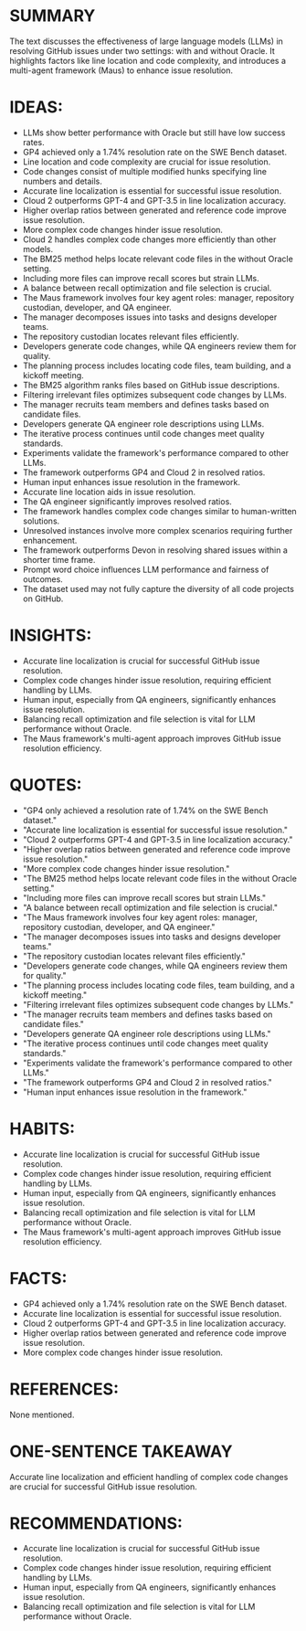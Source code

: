 # SUMMARY
The text discusses the effectiveness of large language models (LLMs) in resolving GitHub issues under two settings: with and without Oracle. It highlights factors like line location and code complexity, and introduces a multi-agent framework (Maus) to enhance issue resolution.

# IDEAS:
- LLMs show better performance with Oracle but still have low success rates.
- GP4 achieved only a 1.74% resolution rate on the SWE Bench dataset.
- Line location and code complexity are crucial for issue resolution.
- Code changes consist of multiple modified hunks specifying line numbers and details.
- Accurate line localization is essential for successful issue resolution.
- Cloud 2 outperforms GPT-4 and GPT-3.5 in line localization accuracy.
- Higher overlap ratios between generated and reference code improve issue resolution.
- More complex code changes hinder issue resolution.
- Cloud 2 handles complex code changes more efficiently than other models.
- The BM25 method helps locate relevant code files in the without Oracle setting.
- Including more files can improve recall scores but strain LLMs.
- A balance between recall optimization and file selection is crucial.
- The Maus framework involves four key agent roles: manager, repository custodian, developer, and QA engineer.
- The manager decomposes issues into tasks and designs developer teams.
- The repository custodian locates relevant files efficiently.
- Developers generate code changes, while QA engineers review them for quality.
- The planning process includes locating code files, team building, and a kickoff meeting.
- The BM25 algorithm ranks files based on GitHub issue descriptions.
- Filtering irrelevant files optimizes subsequent code changes by LLMs.
- The manager recruits team members and defines tasks based on candidate files.
- Developers generate QA engineer role descriptions using LLMs.
- The iterative process continues until code changes meet quality standards.
- Experiments validate the framework's performance compared to other LLMs.
- The framework outperforms GP4 and Cloud 2 in resolved ratios.
- Human input enhances issue resolution in the framework.
- Accurate line location aids in issue resolution.
- The QA engineer significantly improves resolved ratios.
- The framework handles complex code changes similar to human-written solutions.
- Unresolved instances involve more complex scenarios requiring further enhancement.
- The framework outperforms Devon in resolving shared issues within a shorter time frame.
- Prompt word choice influences LLM performance and fairness of outcomes.
- The dataset used may not fully capture the diversity of all code projects on GitHub.

# INSIGHTS:
- Accurate line localization is crucial for successful GitHub issue resolution.
- Complex code changes hinder issue resolution, requiring efficient handling by LLMs.
- Human input, especially from QA engineers, significantly enhances issue resolution.
- Balancing recall optimization and file selection is vital for LLM performance without Oracle.
- The Maus framework's multi-agent approach improves GitHub issue resolution efficiency.

# QUOTES:
- "GP4 only achieved a resolution rate of 1.74% on the SWE Bench dataset."
- "Accurate line localization is essential for successful issue resolution."
- "Cloud 2 outperforms GPT-4 and GPT-3.5 in line localization accuracy."
- "Higher overlap ratios between generated and reference code improve issue resolution."
- "More complex code changes hinder issue resolution."
- "The BM25 method helps locate relevant code files in the without Oracle setting."
- "Including more files can improve recall scores but strain LLMs."
- "A balance between recall optimization and file selection is crucial."
- "The Maus framework involves four key agent roles: manager, repository custodian, developer, and QA engineer."
- "The manager decomposes issues into tasks and designs developer teams."
- "The repository custodian locates relevant files efficiently."
- "Developers generate code changes, while QA engineers review them for quality."
- "The planning process includes locating code files, team building, and a kickoff meeting."
- "Filtering irrelevant files optimizes subsequent code changes by LLMs."
- "The manager recruits team members and defines tasks based on candidate files."
- "Developers generate QA engineer role descriptions using LLMs."
- "The iterative process continues until code changes meet quality standards."
- "Experiments validate the framework's performance compared to other LLMs."
- "The framework outperforms GP4 and Cloud 2 in resolved ratios."
- "Human input enhances issue resolution in the framework."

# HABITS:
- Accurate line localization is crucial for successful GitHub issue resolution.
- Complex code changes hinder issue resolution, requiring efficient handling by LLMs.
- Human input, especially from QA engineers, significantly enhances issue resolution.
- Balancing recall optimization and file selection is vital for LLM performance without Oracle.
- The Maus framework's multi-agent approach improves GitHub issue resolution efficiency.

# FACTS:
- GP4 achieved only a 1.74% resolution rate on the SWE Bench dataset.
- Accurate line localization is essential for successful issue resolution.
- Cloud 2 outperforms GPT-4 and GPT-3.5 in line localization accuracy.
- Higher overlap ratios between generated and reference code improve issue resolution.
- More complex code changes hinder issue resolution.

# REFERENCES:
None mentioned.

# ONE-SENTENCE TAKEAWAY
Accurate line localization and efficient handling of complex code changes are crucial for successful GitHub issue resolution.

# RECOMMENDATIONS:
- Accurate line localization is crucial for successful GitHub issue resolution.
- Complex code changes hinder issue resolution, requiring efficient handling by LLMs.
- Human input, especially from QA engineers, significantly enhances issue resolution.
- Balancing recall optimization and file selection is vital for LLM performance without Oracle.
